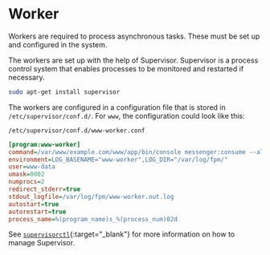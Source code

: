 # Worker

Workers are required to process asynchronous tasks. These must be set up and configured in the system.

The workers are set up with the help of Supervisor. Supervisor is a process control system that enables processes to be monitored and restarted if necessary.

```sh
sudo apt-get install supervisor
```

The workers are configured in a configuration file that is stored in `/etc/supervisor/conf.d/`. For `www`, the configuration could look like this:

`/etc/supervisor/conf.d/www-worker.conf`

```ini
[program:www-worker]
command=/var/www/example.com/www/app/bin/console messenger:consume --all
environment=LOG_BASENAME="www-worker",LOG_DIR="/var/log/fpm/"
user=www-data
umask=0002
numprocs=2
redirect_stderr=true
stdout_logfile=/var/log/fpm/www-worker.out.log
autostart=true
autorestart=true
process_name=%(program_name)s_%(process_num)02d
```

See [`supervisorctl`](http://supervisord.org/running.html#running-supervisorctl){:target="\_blank"} for more information on how to manage Supervisor.
